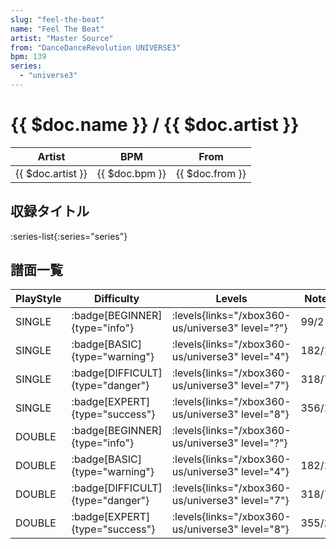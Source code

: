 ```yaml
---
slug: "feel-the-beat"
name: "Feel The Beat"
artist: "Master Source"
from: "DanceDanceRevolution UNIVERSE3"
bpm: 139
series:
  - "universe3"
---
```


# {{ $doc.name }} / {{ $doc.artist }}

|Artist|BPM|From|
|------|---|----|
|{{ $doc.artist }}|{{ $doc.bpm }}|{{ $doc.from }}|

## 収録タイトル

:series-list{:series="series"}

## 譜面一覧

|PlayStyle|Difficulty|Levels|Notes|Movie|
|---------|----------|------|-----|-----|
|SINGLE| :badge[BEGINNER]{type="info"}|<div class="field is-grouped is-grouped-multiline"> :levels{links="/xbox360-us/universe3" level="?"}</div>|99/2||
|SINGLE| :badge[BASIC]{type="warning"}|<div class="field is-grouped is-grouped-multiline"> :levels{links="/xbox360-us/universe3" level="4"}</div>|182/18||
|SINGLE| :badge[DIFFICULT]{type="danger"}|<div class="field is-grouped is-grouped-multiline"> :levels{links="/xbox360-us/universe3" level="7"}</div>|318/7||
|SINGLE| :badge[EXPERT]{type="success"}|<div class="field is-grouped is-grouped-multiline"> :levels{links="/xbox360-us/universe3" level="8"}</div>|356/18||
|DOUBLE| :badge[BEGINNER]{type="info"}|<div class="field is-grouped is-grouped-multiline"> :levels{links="/xbox360-us/universe3" level="?"}</div>|||
|DOUBLE| :badge[BASIC]{type="warning"}|<div class="field is-grouped is-grouped-multiline"> :levels{links="/xbox360-us/universe3" level="4"}</div>|182/18||
|DOUBLE| :badge[DIFFICULT]{type="danger"}|<div class="field is-grouped is-grouped-multiline"> :levels{links="/xbox360-us/universe3" level="7"}</div>|318/7||
|DOUBLE| :badge[EXPERT]{type="success"}|<div class="field is-grouped is-grouped-multiline"> :levels{links="/xbox360-us/universe3" level="8"}</div>|355/21||

